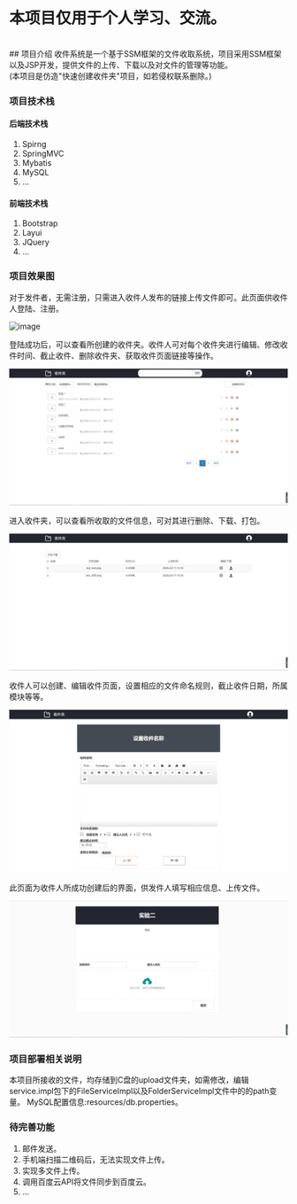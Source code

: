 # 本项目仅用于个人学习、交流。
<br/>
## 项目介绍
收件系统是一个基于SSM框架的文件收取系统，项目采用SSM框架以及JSP开发，提供文件的上传、下载以及对文件的管理等功能。
<br/>
(本项目是仿造"快速创建收件夹"项目，如若侵权联系删除。)

### 项目技术栈
#### 后端技术栈
1. Spirng
2. SpringMVC
3. Mybatis
4. MySQL
5. ...

#### 前端技术栈
1. Bootstrap
2. Layui
3. JQuery
4. ...

### 项目效果图
对于发件者，无需注册，只需进入收件人发布的链接上传文件即可。此页面供收件人登陆、注册。

![image](http://github.com/DjbBobo/ReceiveFilePro/readme_images/1.png)

登陆成功后，可以查看所创建的收件夹。收件人可对每个收件夹进行编辑、修改收件时间、截止收件、删除收件夹、获取收件页面链接等操作。

![image](http://github.com/DjbBobo/ReceiveFilePro/raw/master/readme_images/2.png)

进入收件夹，可以查看所收取的文件信息，可对其进行删除、下载、打包。

![image](http://github.com/DjbBobo/ReceiveFilePro/raw/master/readme_images/3.png)

收件人可以创建、编辑收件页面，设置相应的文件命名规则，截止收件日期，所属模块等等。

![image](http://github.com/DjbBobo/ReceiveFilePro/raw/master/readme_images/4.png)

此页面为收件人所成功创建后的界面，供发件人填写相应信息、上传文件。

![image](http://github.com/DjbBobo/ReceiveFilePro/raw/master/readme_images/5.png)

### 项目部署相关说明
本项目所接收的文件，均存储到C盘的upload文件夹，如需修改，编辑service.impl包下的FileServiceImpl以及FolderServiceImpl文件中的的path变量。
MySQL配置信息:resources/db.properties。
### 待完善功能
1. 邮件发送。
2. 手机端扫描二维码后，无法实现文件上传。
3. 实现多文件上传。
4. 调用百度云API将文件同步到百度云。
5. ...





